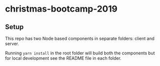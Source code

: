 # christmas-bootcamp-2019

## Setup

This repo has two Node based components in separate folders: client and server.

Running `yarn install` in the root folder will build both the components
but for local development see the README file in each folder.

